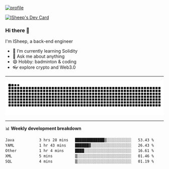 [![profile](https://user-images.githubusercontent.com/54968314/208005045-e4b42f3b-833d-4242-bfcc-e764865553a2.svg)](https://www.calligrapher.ai/)

<a href="https://app.daily.dev/linziyang1106"><img src="https://api.daily.dev/devcards/v2/i4Spwx5Skx5FpTqWcwoit.png?r=kgx&type=wide" width="652" alt="ISheep's Dev Card"/></a>

### Hi there 🐏

I'm ISheep, a back-end engineer

- 🔭 I’m currently learning Solidity
- 💬 Ask me about anything
- 😄 Hobby: badminton & coding
- 👓 explore crypto and Web3.0

-------

![](https://raw.githubusercontent.com/ISheepp/ISheepp/output/github-contribution-grid-snake.svg)

-------

📊 **Weekly development breakdown**
<!--START_SECTION:waka-->

```txt
Java           3 hrs 28 mins   █████████████▒░░░░░░░░░░░   53.43 %
YAML           1 hr 43 mins    ██████▓░░░░░░░░░░░░░░░░░░   26.43 %
Other          1 hr 4 mins     ████░░░░░░░░░░░░░░░░░░░░░   16.61 %
XML            5 mins          ▒░░░░░░░░░░░░░░░░░░░░░░░░   01.46 %
SQL            4 mins          ▒░░░░░░░░░░░░░░░░░░░░░░░░   01.19 %
```

<!--END_SECTION:waka-->
